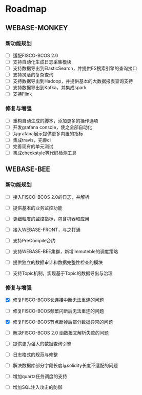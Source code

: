 # Roadmap

## WEBASE-MONKEY

### 新功能规划
- [ ] 适配FISCO-BCOS 2.0
- [ ] 支持自动化生成日志采集模块
- [ ] 支持数据导出到ElasticSearch，并提供ES搜索引擎的查询接口
- [ ] 支持灵活的复杂查询
- [ ] 支持数据导出到Hadoop，并提供基本的大数据报表查询支持
- [ ] 支持数据导出到Kafka，并集成spark
- [ ] 支持Flink

### 修复与增强
- [ ] 重构自动生成的脚本，添加更多的操作选项
- [ ] 开发grafana console，使之全部自动化
- [ ] 为grafana展示提供更多内置的指标
- [ ] 集成travis，完善ci
- [ ] 完善现有的单元测试
- [ ] 集成checkstyle等代码检测工具

## WEBASE-BEE

### 新功能规划
- [ ] 接入FISCO-BCOS 2.0的日志，并解析
- [ ] 提供基本的业务监控功能
- [ ] 更细粒度的监控指标，包含机器和应用
- [ ] 接入WEBASE-FRONT，与之打通
- [ ] 支持PreCompile合约
- [ ] 支持WEBASE-BEE集群，新增immuteble的调度策略
- [ ] 提供独立的数据审计和数据完整性检查的模块
- [ ] 支持Topic机制，实现基于Topic的数据导出与治理


### 修复与增强
- [x] 修复FISCO-BCOS长连接中断无法重连的问题
- [ ] 修复FISCO-BCOS频繁闪断后无法重连的问题
- [x] 修复FISCO-BCOS节点断掉后部分数据异常的问题
- [ ] 解决FISCO-BCOS 2.0 函数报文解析失败的问题
- [ ] 提供更为强大的数据查询引擎
- [ ] 日志格式的规范与修整
- [ ] 解决数据库部分字段长度与solidity长度不适配的问题
- [ ] 增加quartz任务调度的支持
- [ ] 增加SQL注入攻击的防御

